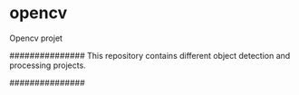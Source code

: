 # opencv
Opencv projet

###############
This repository contains different object detection and processing projects.

###############
